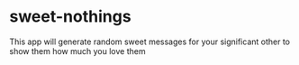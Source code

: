 # sweet-nothings
This app will generate random sweet messages for your significant other to show them how much you love them

